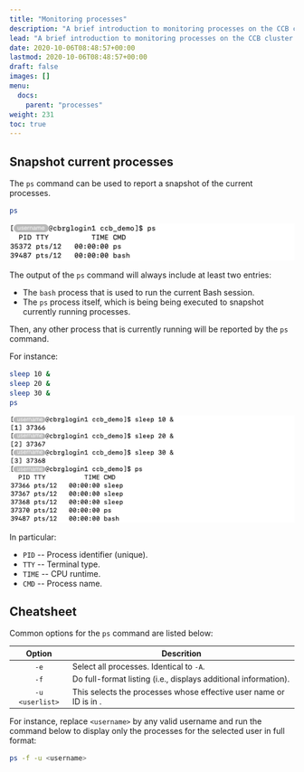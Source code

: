 ```yaml
---
title: "Monitoring processes"
description: "A brief introduction to monitoring processes on the CCB cluster."
lead: "A brief introduction to monitoring processes on the CCB cluster."
date: 2020-10-06T08:48:57+00:00
lastmod: 2020-10-06T08:48:57+00:00
draft: false
images: []
menu:
  docs:
    parent: "processes"
weight: 231
toc: true
---
```


## Snapshot current processes

The `ps` command can be used to report a snapshot of the current processes.

```bash
ps
```

![Example output of the 'ps' command when the user is not actively running any command.](ps-baseline.png)

The output of the `ps` command will always include at least two entries:

- The `bash` process that is used to run the current Bash session.
- The `ps` process itself, which is being being executed to snapshot
  currently running processes.

Then, any other process that is currently running will be reported by the `ps` command.

For instance:

```bash
sleep 10 &
sleep 20 &
sleep 30 &
ps
```

![Example output of the 'ps' command when the user is actively running commands.](ps-sleep.png)

In particular:

- `PID` -- Process identifier (unique).
- `TTY` -- Terminal type.
- `TIME` -- CPU runtime.
- `CMD` -- Process name.

## Cheatsheet

Common options for the `ps` command are listed below:

| Option | Descrition |
|:------:| ---------- |
| `-e` | Select all processes.  Identical to `-A`. |
| `-f` | Do full-format listing (i.e., displays additional information). |
| `-u <userlist>` | This selects the processes whose effective user name or ID is in <userlist>. |

For instance, replace `<username>` by any valid username and run the command below
to display only the processes for the selected user in full format:

```bash
ps -f -u <username>
```

<!-- Link definitions -->
